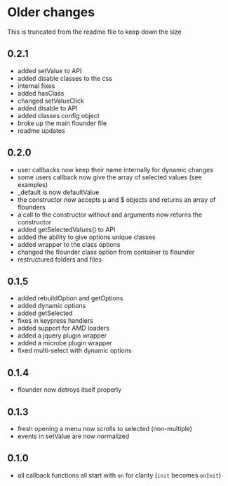 Older changes
=============

This is truncated from the readme file to keep down the size

0.2.1
-----

+ added setValue to API
+ added disable classes to the css
+ internal fixes
+ added hasClass
+ changed setValueClick
+ added disable to API
+ added classes config object
+ broke up the main flounder file
+ readme updates


0.2.0
-----

+ user callbacks now keep their name internally for dynamic changes
+ some users callback now give the array of selected values (see examples)
+ _default is now defaultValue
+ the constructor now accepts µ and $ objects and returns an array of flounders
+ a call to the constructor without and arguments now returns the constructor
+ added getSelectedValues() to API
+ added the ability to give options unique classes
+ added wrapper to the class options
+ changed the flounder class option from container to flounder
+ restructured folders and files


0.1.5
-----

+ added rebuildOption and getOptions
+ added dynamic options
+ added getSelected
+ fixes in keypress handlers
+ added support for AMD loaders
+ added a jquery plugin wrapper
+ added a microbe plugin wrapper
+ fixed multi-select with dynamic options


0.1.4
-----

+ flounder now detroys itself properly


0.1.3
-----

+ fresh opening a menu now scrolls to selected (non-multiple)
+ events in setValue are now normalized


0.1.0
-----

+ all callback functions all start with `on` for clarity (`init` becomes `onInit`)